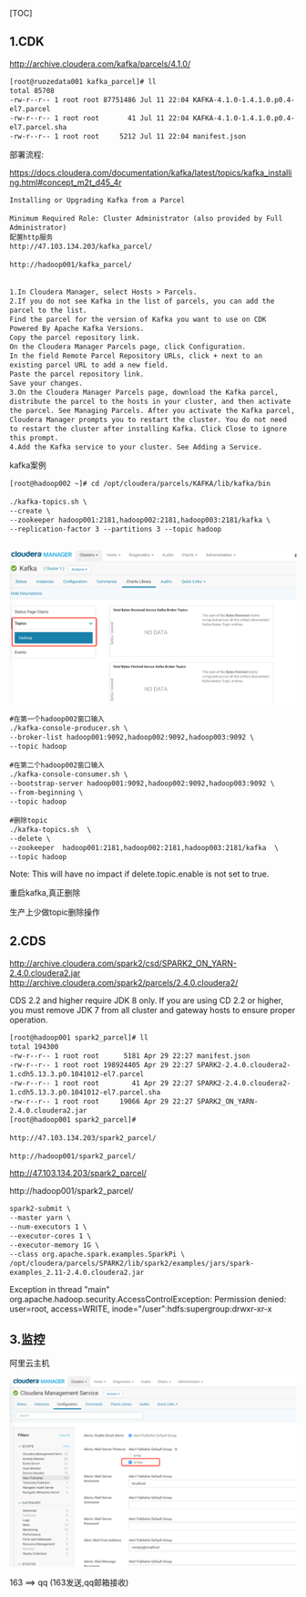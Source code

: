 [TOC]

## 1.CDK
http://archive.cloudera.com/kafka/parcels/4.1.0/

```
[root@ruozedata001 kafka_parcel]# ll
total 85708
-rw-r--r-- 1 root root 87751486 Jul 11 22:04 KAFKA-4.1.0-1.4.1.0.p0.4-el7.parcel
-rw-r--r-- 1 root root       41 Jul 11 22:04 KAFKA-4.1.0-1.4.1.0.p0.4-el7.parcel.sha
-rw-r--r-- 1 root root     5212 Jul 11 22:04 manifest.json
```



部署流程:

https://docs.cloudera.com/documentation/kafka/latest/topics/kafka_installing.html#concept_m2t_d45_4r

```
Installing or Upgrading Kafka from a Parcel

Minimum Required Role: Cluster Administrator (also provided by Full Administrator)
配置http服务
http://47.103.134.203/kafka_parcel/

http://hadoop001/kafka_parcel/


1.In Cloudera Manager, select Hosts > Parcels.
2.If you do not see Kafka in the list of parcels, you can add the parcel to the list.
Find the parcel for the version of Kafka you want to use on CDK Powered By Apache Kafka Versions.
Copy the parcel repository link.
On the Cloudera Manager Parcels page, click Configuration.
In the field Remote Parcel Repository URLs, click + next to an existing parcel URL to add a new field.
Paste the parcel repository link.
Save your changes.
3.On the Cloudera Manager Parcels page, download the Kafka parcel, distribute the parcel to the hosts in your cluster, and then activate the parcel. See Managing Parcels. After you activate the Kafka parcel, Cloudera Manager prompts you to restart the cluster. You do not need to restart the cluster after installing Kafka. Click Close to ignore this prompt.
4.Add the Kafka service to your cluster. See Adding a Service.
```



kafka案例

```
[root@hadoop002 ~]# cd /opt/cloudera/parcels/KAFKA/lib/kafka/bin

./kafka-topics.sh \
--create \
--zookeeper hadoop001:2181,hadoop002:2181,hadoop003:2181/kafka \
--replication-factor 3 --partitions 3 --topic hadoop


```

![image-20200202151014560](assets/image-20200202151014560.png)







```
#在第一个hadoop002窗口输入
./kafka-console-producer.sh \
--broker-list hadoop001:9092,hadoop002:9092,hadoop003:9092 \
--topic hadoop

#在第二个hadoop002窗口输入
./kafka-console-consumer.sh \
--bootstrap-server hadoop001:9092,hadoop002:9092,hadoop003:9092 \
--from-beginning \
--topic hadoop

#删除topic
./kafka-topics.sh  \
--delete \
--zookeeper  hadoop001:2181,hadoop002:2181,hadoop003:2181/kafka  \
--topic hadoop
```

Note: This will have no impact if delete.topic.enable is not set to true.

重启kafka,真正删除

生产上少做topic删除操作



## 2.CDS

http://archive.cloudera.com/spark2/csd/SPARK2_ON_YARN-2.4.0.cloudera2.jar
http://archive.cloudera.com/spark2/parcels/2.4.0.cloudera2/



CDS 2.2 and higher require JDK 8 only. If you are using CD 2.2 or higher, you must remove JDK 7 from all cluster and gateway hosts to ensure proper operation.



```
[root@hadoop001 spark2_parcel]# ll
total 194300
-rw-r--r-- 1 root root      5181 Apr 29 22:27 manifest.json
-rw-r--r-- 1 root root 198924405 Apr 29 22:27 SPARK2-2.4.0.cloudera2-1.cdh5.13.3.p0.1041012-el7.parcel
-rw-r--r-- 1 root root        41 Apr 29 22:27 SPARK2-2.4.0.cloudera2-1.cdh5.13.3.p0.1041012-el7.parcel.sha
-rw-r--r-- 1 root root     19066 Apr 29 22:27 SPARK2_ON_YARN-2.4.0.cloudera2.jar
[root@hadoop001 spark2_parcel]# 

http://47.103.134.203/spark2_parcel/

http://hadoop001/spark2_parcel/
```



http://47.103.134.203/spark2_parcel/

http://hadoop001/spark2_parcel/



```
spark2-submit \
--master yarn \
--num-executors 1 \
--executor-cores 1 \
--executor-memory 1G \
--class org.apache.spark.examples.SparkPi \
/opt/cloudera/parcels/SPARK2/lib/spark2/examples/jars/spark-examples_2.11-2.4.0.cloudera2.jar
```





Exception in thread "main" org.apache.hadoop.security.AccessControlException: 
Permission denied: user=root, access=WRITE, inode="/user":hdfs:supergroup:drwxr-xr-x





## 3.监控

阿里云主机

![image-20200202203906002](assets/image-20200202203906002.png)

163 ==> qq  (163发送,qq邮箱接收)

